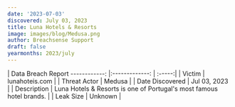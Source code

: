 ```yaml
---
date: '2023-07-03'
discovered: July 03, 2023
title: Luna Hotels & Resorts
image: images/blog/Medusa.png
author: Breachsense Support
draft: false
yearmonths: 2023/july
---
```



| Data Breach Report
------------:     |:-------------:    | :-----:|
| Victim      | lunahoteis.com      | 
| Threat Actor      | Medusa      | 
| Date Discovered      | Jul 03, 2023      | 
| Description      | Luna Hotels & Resorts is one of Portugal's most famous hotel brands.      | 
| Leak Size      | Unknown      | 

